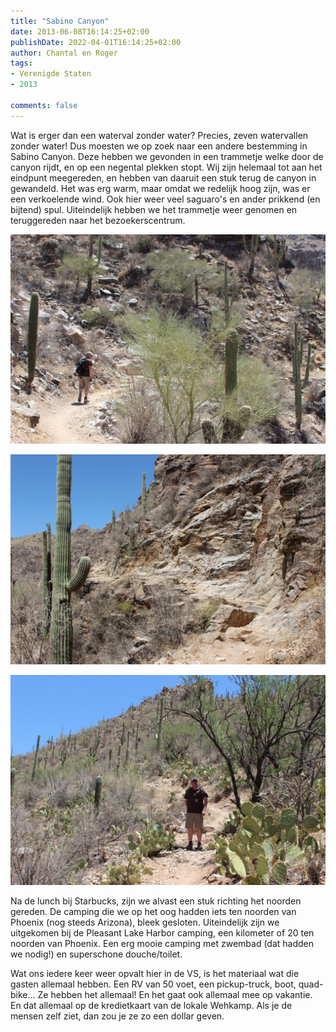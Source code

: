 ```yaml
---
title: "Sabino Canyon"
date: 2013-06-08T16:14:25+02:00
publishDate: 2022-04-01T16:14:25+02:00
author: Chantal en Roger
tags:
- Verenigde Staten
- 2013

comments: false
---
```


Wat is erger dan een waterval zonder water? Precies, zeven watervallen zonder water! Dus moesten we op zoek naar een andere bestemming in Sabino Canyon. Deze hebben we gevonden in een trammetje welke door de canyon rijdt, en op een negental plekken stopt. Wij zijn helemaal tot aan het eindpunt meegereden, en hebben van daaruit een stuk terug de canyon in gewandeld. Het was erg warm, maar omdat we redelijk hoog zijn, was er een verkoelende wind. Ook hier weer veel saguaro's en ander prikkend (en bijtend) spul. Uiteindelijk hebben we het trammetje weer genomen en teruggereden naar het bezoekerscentrum.

![Sabino Canyon](./images/IMG_3051.JPG)

![Sabino Canyon](./images/IMG_3056.JPG)

![Sabino Canyon](./images/IMG_3089.JPG)

Na de lunch bij Starbucks, zijn we alvast een stuk richting het noorden gereden. De camping die we op het oog hadden iets ten noorden van Phoenix (nog steeds Arizona), bleek gesloten. Uiteindelijk zijn we uitgekomen bij de Pleasant Lake Harbor camping, een kilometer of 20 ten noorden van Phoenix. Een erg mooie camping met zwembad (dat hadden we nodig!) en superschone douche/toilet.

Wat ons iedere keer weer opvalt hier in de VS, is het materiaal wat die gasten allemaal hebben. Een RV van 50 voet, een pickup-truck, boot, quad-bike... Ze hebben het allemaal! En het gaat ook allemaal mee op vakantie. En dat allemaal op de kredietkaart van de lokale Wehkamp. Als je de mensen zelf ziet, dan zou je ze zo een dollar geven.
